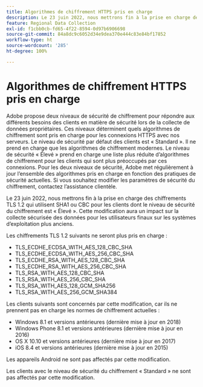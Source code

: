 ```yaml
---
title: Algorithmes de chiffrement HTTPS pris en charge
description: Le 23 juin 2022, nous mettrons fin à la prise en charge des chiffrements TLS 1.2 qui utilisent SHA1 ou CBC pour les clients dont le niveau de sécurité du chiffrement est « Élevé ».
feature: Regional Data Collection
exl-id: f1cbb0cb-fd65-4f22-8594-0d97b6906698
source-git-commit: 84a8dc9c6052d34e9dea370e444c83e84bf17852
workflow-type: ht
source-wordcount: '285'
ht-degree: 100%

---
```


# Algorithmes de chiffrement HTTPS pris en charge

Adobe propose deux niveaux de sécurité de chiffrement pour répondre aux différents besoins des clients en matière de sécurité lors de la collecte de données propriétaires. Ces niveaux déterminent quels algorithmes de chiffrement sont pris en charge pour les connexions HTTPS avec nos serveurs. Le niveau de sécurité par défaut des clients est « Standard ». Il ne prend en charge que les algorithmes de chiffrement modernes. Le niveau de sécurité « Élevé » prend en charge une liste plus réduite d’algorithmes de chiffrement pour les clients qui sont plus préoccupés par ces connexions. Pour les deux niveaux de sécurité, Adobe met régulièrement à jour l’ensemble des algorithmes pris en charge en fonction des pratiques de sécurité actuelles. Si vous souhaitez modifier les paramètres de sécurité du chiffrement, contactez l’assistance clientèle.

Le 23 juin 2022, nous mettrons fin à la prise en charge des chiffrements TLS 1.2 qui utilisent SHA1 ou CBC pour les clients dont le niveau de sécurité du chiffrement est « Élevé ». Cette modification aura un impact sur la collecte sécurisée des données pour les utilisateurs finaux sur les systèmes d’exploitation plus anciens.

Les chiffrements TLS 1.2 suivants ne seront plus pris en charge :

* TLS_ECDHE_ECDSA_WITH_AES_128_CBC_SHA
* TLS_ECDHE_ECDSA_WITH_AES_256_CBC_SHA
* TLS_ECDHE_RSA_WITH_AES_128_CBC_SHA
* TLS_ECDHE_RSA_WITH_AES_256_CBC_SHA
* TLS_RSA_WITH_AES_128_CBC_SHA
* TLS_RSA_WITH_AES_256_CBC_SHA
* TLS_RSA_WITH_AES_128_GCM_SHA256
* TLS_RSA_WITH_AES_256_GCM_SHA384

Les clients suivants sont concernés par cette modification, car ils ne prennent pas en charge les normes de chiffrement actuelles :

* Windows 8.1 et versions antérieures (dernière mise à jour en 2018)
* Windows Phone 8.1 et versions antérieures (dernière mise à jour en 2016)
* OS X 10.10 et versions antérieures (dernière mise à jour en 2017)
* iOS 8.4 et versions antérieures (dernière mise à jour en 2015)

Les appareils Android ne sont pas affectés par cette modification.

Les clients avec le niveau de sécurité du chiffrement « Standard » ne sont pas affectés par cette modification.

